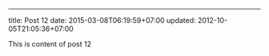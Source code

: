 ---
title: Post 12
date: 2015-03-08T06:19:59+07:00
updated: 2012-10-05T21:05:36+07:00

This is content of post 12